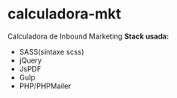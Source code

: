 # calculadora-mkt
Calculadora de Inbound Marketing
<strong>Stack usada:</strong>
<br>
<ul>
	<li>SASS(sintaxe scss)</li>
	<li>jQuery</li>
	<li>JsPDF</li>
	<li>Gulp</li>
	<li>PHP/PHPMailer</li>
</ul>